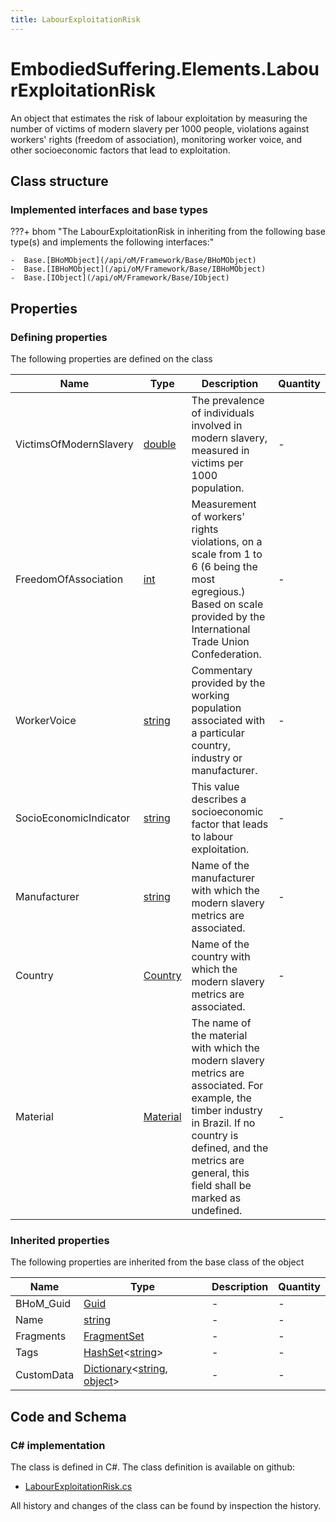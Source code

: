 ```yaml
---
title: LabourExploitationRisk
---
```


# EmbodiedSuffering.Elements.LabourExploitationRisk

An object that estimates the risk of labour exploitation by measuring the number of victims of modern slavery per 1000 people, violations against workers' rights (freedom of association), monitoring worker voice, and other socioeconomic factors that lead to exploitation.

## Class structure

### Implemented interfaces and base types

???+ bhom "The LabourExploitationRisk in inheriting from the following base type(s) and implements the following interfaces:"

    -  Base.[BHoMObject](/api/oM/Framework/Base/BHoMObject)
    -  Base.[IBHoMObject](/api/oM/Framework/Base/IBHoMObject)
    -  Base.[IObject](/api/oM/Framework/Base/IObject)


## Properties



### Defining properties

The following properties are defined on the class

| Name             | Type             | Description      | Quantity         |
|------------------|------------------|------------------|------------------|
| VictimsOfModernSlavery | [double](https://learn.microsoft.com/en-us/dotnet/api/System.Double?view=netstandard-2.0) | The prevalence of individuals involved in modern slavery, measured in victims per 1000 population. | - |
| FreedomOfAssociation | [int](https://learn.microsoft.com/en-us/dotnet/api/System.Int32?view=netstandard-2.0) | Measurement of workers' rights violations, on a scale from 1 to 6 (6 being the most egregious.) Based on scale provided by the International Trade Union Confederation. | - |
| WorkerVoice | [string](https://learn.microsoft.com/en-us/dotnet/api/System.String?view=netstandard-2.0) | Commentary provided by the working population associated with a particular country, industry or manufacturer. | - |
| SocioEconomicIndicator | [string](https://learn.microsoft.com/en-us/dotnet/api/System.String?view=netstandard-2.0) | This value describes a socioeconomic factor that leads to labour exploitation. | - |
| Manufacturer | [string](https://learn.microsoft.com/en-us/dotnet/api/System.String?view=netstandard-2.0) | Name of the manufacturer with which the modern slavery metrics are associated. | - |
| Country | [Country](/api/oM/Analytical/EmbodiedSuffering/Elements/Country) | Name of the country with which the modern slavery metrics are associated. | - |
| Material | [Material](/api/oM/Analytical/EmbodiedSuffering/Elements/Material) | The name of the material with which the modern slavery metrics are associated. For example, the timber industry in Brazil. If no country is defined, and the metrics are general, this field shall be marked as undefined. | - |


### Inherited properties
The following properties are inherited from the base class of the object

| Name             | Type             | Description      | Quantity         |
|------------------|------------------|------------------|------------------|
| BHoM_Guid | [Guid](https://learn.microsoft.com/en-us/dotnet/api/System.Guid?view=netstandard-2.0) | - | - |
| Name | [string](https://learn.microsoft.com/en-us/dotnet/api/System.String?view=netstandard-2.0) | - | - |
| Fragments | [FragmentSet](/api/oM/Framework/Base/FragmentSet) | - | - |
| Tags | [HashSet](https://learn.microsoft.com/en-us/dotnet/api/System.Collections.Generic.HashSet-1?view=netstandard-2.0)&lt;[string](https://learn.microsoft.com/en-us/dotnet/api/System.String?view=netstandard-2.0)&gt; | - | - |
| CustomData | [Dictionary](https://learn.microsoft.com/en-us/dotnet/api/System.Collections.Generic.Dictionary-2?view=netstandard-2.0)&lt;[string](https://learn.microsoft.com/en-us/dotnet/api/System.String?view=netstandard-2.0), [object](https://learn.microsoft.com/en-us/dotnet/api/System.Object?view=netstandard-2.0)&gt; | - | - |


## Code and Schema

### C# implementation

The class is defined in C#. The class definition is available on github:

- [LabourExploitationRisk.cs](https://github.com/BHoM/EmbodiedSuffering_Toolkit/blob/develop/EmbodiedSuffering_oM/Elements\LabourExploitationRisk.cs)

All history and changes of the class can be found by inspection the history.

